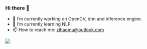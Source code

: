 ### Hi there 👋

- 🔭 I’m currently working on OpenCV, dnn and inference engine.
- 🌱 I’m currently learning NLP.
- 📫 How to reach me: zihaomu@outlook.com

![](http://github-profile-summary-cards.vercel.app/api/cards/profile-details?username=zihaomu&theme=vue)

<!--
**zihaomu/zihaomu** is a ✨ _special_ ✨ repository because its `README.md` (this file) appears on your GitHub profile.

Here are some ideas to get you started:

- 🔭 I’m currently working on ...
- 🌱 I’m currently learning ...
- 👯 I’m looking to collaborate on ...
- 🤔 I’m looking for help with ...
- 💬 Ask me about ...
- 📫 How to reach me: ...
- 😄 Pronouns: ...
- ⚡ Fun fact: ...
-->


